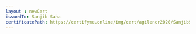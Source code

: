 ```yaml
--- 
layout : newCert 
issuedTo: Sanjib Saha 
certificatePath: https://certifyme.online/img/cert/agilencr2020/SanjibSaha_c45d4.png
--- 
```

